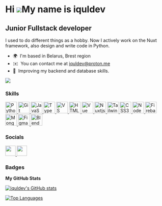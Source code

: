 Hi ![](https://user-images.githubusercontent.com/18350557/176309783-0785949b-9127-417c-8b55-ab5a4333674e.gif)My name is iquldev
===============================================================================================================================

Junior Fullstack developer
--------------------------

I used to do different things as a hobby. Now I actively work on the Nuxt framework, also design and write code in Python.

* 🌍  I'm based in Belarus, Brest region
* ✉️  You can contact me at [iquldev@proton.me](mailto:iquldev@proton.me)
* 🧠  Improving my backend and database skills.

<a href="https://www.github.com/iquldev" target="_blank" rel="noreferrer"><img
src="https://img.shields.io/github/followers/iquldev?logo=github&style=for-the-badge&color=0891b2&labelColor=1c1917" /></a>

### Skills


<p align="left">
<a href="https://www.python.org/" target="_blank" rel="noreferrer">
<picture>
<source media="(prefers-color-scheme: dark)" srcset="https://raw.githubusercontent.com/danielcranney/readme-generator/main/public/icons/skills/python-colored.svg" />
<source media="(prefers-color-scheme: light)" srcset="https://raw.githubusercontent.com/danielcranney/readme-generator/main/public/icons/skills/python-colored.svg" />
<img src="https://raw.githubusercontent.com/danielcranney/readme-generator/main/public/icons/skills/python-colored.svg" width="36" height="36" alt="Python" />
</picture>
</a>
<a href="https://git-scm.com/" target="_blank" rel="noreferrer">
<picture>
<source media="(prefers-color-scheme: dark)" srcset="https://raw.githubusercontent.com/danielcranney/readme-generator/main/public/icons/skills/git-colored.svg" />
<source media="(prefers-color-scheme: light)" srcset="https://raw.githubusercontent.com/danielcranney/readme-generator/main/public/icons/skills/git-colored.svg" />
<img src="https://raw.githubusercontent.com/danielcranney/readme-generator/main/public/icons/skills/git-colored.svg" width="36" height="36" alt="Git" />
</picture>
</a>
<a href="https://developer.mozilla.org/en-US/docs/Web/JavaScript" target="_blank" rel="noreferrer">
<picture>
<source media="(prefers-color-scheme: dark)" srcset="https://raw.githubusercontent.com/danielcranney/readme-generator/main/public/icons/skills/javascript-colored.svg" />
<source media="(prefers-color-scheme: light)" srcset="https://raw.githubusercontent.com/danielcranney/readme-generator/main/public/icons/skills/javascript-colored.svg" />
<img src="https://raw.githubusercontent.com/danielcranney/readme-generator/main/public/icons/skills/javascript-colored.svg" width="36" height="36" alt="JavaScript" />
</picture>
</a>
<a href="https://www.typescriptlang.org/" target="_blank" rel="noreferrer">
<picture>
<source media="(prefers-color-scheme: dark)" srcset="https://raw.githubusercontent.com/danielcranney/readme-generator/main/public/icons/skills/typescript-colored.svg" />
<source media="(prefers-color-scheme: light)" srcset="https://raw.githubusercontent.com/danielcranney/readme-generator/main/public/icons/skills/typescript-colored.svg" />
<img src="https://raw.githubusercontent.com/danielcranney/readme-generator/main/public/icons/skills/typescript-colored.svg" width="36" height="36" alt="TypeScript" />
</picture>
</a>
<a href="https://code.visualstudio.com/" target="_blank" rel="noreferrer">
<picture>
<source media="(prefers-color-scheme: dark)" srcset="https://raw.githubusercontent.com/danielcranney/readme-generator/main/public/icons/skills/visualstudiocode-colored.svg" />
<source media="(prefers-color-scheme: light)" srcset="https://raw.githubusercontent.com/danielcranney/readme-generator/main/public/icons/skills/visualstudiocode-colored.svg" />
<img src="https://raw.githubusercontent.com/danielcranney/readme-generator/main/public/icons/skills/visualstudiocode-colored.svg" width="36" height="36" alt="VS Code" />
</picture>
</a>
<a href="https://developer.mozilla.org/en-US/docs/Glossary/HTML5" target="_blank" rel="noreferrer">
<picture>
<source media="(prefers-color-scheme: dark)" srcset="https://raw.githubusercontent.com/danielcranney/readme-generator/main/public/icons/skills/html5-colored.svg" />
<source media="(prefers-color-scheme: light)" srcset="https://raw.githubusercontent.com/danielcranney/readme-generator/main/public/icons/skills/html5-colored.svg" />
<img src="https://raw.githubusercontent.com/danielcranney/readme-generator/main/public/icons/skills/html5-colored.svg" width="36" height="36" alt="HTML5" />
</picture>
</a>
<a href="https://vuejs.org/" target="_blank" rel="noreferrer">
<picture>
<source media="(prefers-color-scheme: dark)" srcset="https://raw.githubusercontent.com/danielcranney/readme-generator/main/public/icons/skills/vuejs-colored.svg" />
<source media="(prefers-color-scheme: light)" srcset="https://raw.githubusercontent.com/danielcranney/readme-generator/main/public/icons/skills/vuejs-colored.svg" />
<img src="https://raw.githubusercontent.com/danielcranney/readme-generator/main/public/icons/skills/vuejs-colored.svg" width="36" height="36" alt="Vue" />
</picture>
</a>
<a href="https://nuxtjs.org/" target="_blank" rel="noreferrer">
<picture>
<source media="(prefers-color-scheme: dark)" srcset="https://raw.githubusercontent.com/danielcranney/readme-generator/main/public/icons/skills/nuxtjs-colored.svg" />
<source media="(prefers-color-scheme: light)" srcset="https://raw.githubusercontent.com/danielcranney/readme-generator/main/public/icons/skills/nuxtjs-colored.svg" />
<img src="https://raw.githubusercontent.com/danielcranney/readme-generator/main/public/icons/skills/nuxtjs-colored.svg" width="36" height="36" alt="Nuxtjs" />
</picture>
</a>
<a href="https://tailwindcss.com/" target="_blank" rel="noreferrer">
<picture>
<source media="(prefers-color-scheme: dark)" srcset="https://raw.githubusercontent.com/danielcranney/readme-generator/main/public/icons/skills/tailwindcss-colored.svg" />
<source media="(prefers-color-scheme: light)" srcset="https://raw.githubusercontent.com/danielcranney/readme-generator/main/public/icons/skills/tailwindcss-colored.svg" />
<img src="https://raw.githubusercontent.com/danielcranney/readme-generator/main/public/icons/skills/tailwindcss-colored.svg" width="36" height="36" alt="TailwindCSS" />
</picture>
</a>
<a href="https://www.w3.org/TR/CSS/#css" target="_blank" rel="noreferrer">
<picture>
<source media="(prefers-color-scheme: dark)" srcset="https://raw.githubusercontent.com/danielcranney/readme-generator/main/public/icons/skills/css3-colored.svg" />
<source media="(prefers-color-scheme: light)" srcset="https://raw.githubusercontent.com/danielcranney/readme-generator/main/public/icons/skills/css3-colored.svg" />
<img src="https://raw.githubusercontent.com/danielcranney/readme-generator/main/public/icons/skills/css3-colored.svg" width="36" height="36" alt="CSS3" />
</picture>
</a>
<a href="https://nodejs.org/en/" target="_blank" rel="noreferrer">
<picture>
<source media="(prefers-color-scheme: dark)" srcset="https://raw.githubusercontent.com/danielcranney/readme-generator/main/public/icons/skills/nodejs-colored.svg" />
<source media="(prefers-color-scheme: light)" srcset="https://raw.githubusercontent.com/danielcranney/readme-generator/main/public/icons/skills/nodejs-colored.svg" />
<img src="https://raw.githubusercontent.com/danielcranney/readme-generator/main/public/icons/skills/nodejs-colored.svg" width="36" height="36" alt="NodeJS" />
</picture>
</a>
<a href="https://firebase.google.com/" target="_blank" rel="noreferrer">
<picture>
<source media="(prefers-color-scheme: dark)" srcset="https://raw.githubusercontent.com/danielcranney/readme-generator/main/public/icons/skills/firebase-colored.svg" />
<source media="(prefers-color-scheme: light)" srcset="https://raw.githubusercontent.com/danielcranney/readme-generator/main/public/icons/skills/firebase-colored.svg" />
<img src="https://raw.githubusercontent.com/danielcranney/readme-generator/main/public/icons/skills/firebase-colored.svg" width="36" height="36" alt="Firebase" />
</picture>
</a>
<a href="https://www.mongodb.com/" target="_blank" rel="noreferrer">
<picture>
<source media="(prefers-color-scheme: dark)" srcset="https://raw.githubusercontent.com/danielcranney/readme-generator/main/public/icons/skills/mongodb-colored.svg" />
<source media="(prefers-color-scheme: light)" srcset="https://raw.githubusercontent.com/danielcranney/readme-generator/main/public/icons/skills/mongodb-colored.svg" />
<img src="https://raw.githubusercontent.com/danielcranney/readme-generator/main/public/icons/skills/mongodb-colored.svg" width="36" height="36" alt="MongoDB" />
</picture>
</a>
<a href="https://www.figma.com/" target="_blank" rel="noreferrer">
<picture>
<source media="(prefers-color-scheme: dark)" srcset="https://raw.githubusercontent.com/danielcranney/readme-generator/main/public/icons/skills/figma-colored.svg" />
<source media="(prefers-color-scheme: light)" srcset="https://raw.githubusercontent.com/danielcranney/readme-generator/main/public/icons/skills/figma-colored.svg" />
<img src="https://raw.githubusercontent.com/danielcranney/readme-generator/main/public/icons/skills/figma-colored.svg" width="36" height="36" alt="Figma" />
</picture>
</a>
<a href="https://www.blender.org/" target="_blank" rel="noreferrer">
<picture>
<source media="(prefers-color-scheme: dark)" srcset="https://raw.githubusercontent.com/danielcranney/readme-generator/main/public/icons/skills/blender-colored.svg" />
<source media="(prefers-color-scheme: light)" srcset="https://raw.githubusercontent.com/danielcranney/readme-generator/main/public/icons/skills/blender-colored.svg" />
<img src="https://raw.githubusercontent.com/danielcranney/readme-generator/main/public/icons/skills/blender-colored.svg" width="36" height="36" alt="Blender" />
</picture>
</a>

</p>


### Socials

<p align="left"> <a href="https://discord.com/users/iquldev" target="_blank" rel="noreferrer"> <picture> <source media="(prefers-color-scheme: dark)" srcset="https://raw.githubusercontent.com/danielcranney/readme-generator/main/public/icons/socials/discord-dark.svg" /> <source media="(prefers-color-scheme: light)" srcset="https://raw.githubusercontent.com/danielcranney/readme-generator/main/public/icons/socials/discord.svg" /> <img src="https://raw.githubusercontent.com/danielcranney/readme-generator/main/public/icons/socials/discord.svg" width="32" height="32" /> </picture> </a> <a href="https://www.github.com/iquldev" target="_blank" rel="noreferrer"> <picture> <source media="(prefers-color-scheme: dark)" srcset="https://raw.githubusercontent.com/danielcranney/readme-generator/main/public/icons/socials/github-dark.svg" /> <source media="(prefers-color-scheme: light)" srcset="https://raw.githubusercontent.com/danielcranney/readme-generator/main/public/icons/socials/github.svg" /> <img src="https://raw.githubusercontent.com/danielcranney/readme-generator/main/public/icons/socials/github.svg" width="32" height="32" /> </picture> </a></p>

### Badges

<b>My GitHub Stats</b>

<a href="http://www.github.com/iquldev"><img src="https://github-readme-stats.vercel.app/api?username=iquldev&show_icons=true&hide=prs,issues,contribs&count_private=true&title_color=0891b2&text_color=ffffff&icon_color=0891b2&bg_color=1c1917&hide_border=true&show_icons=true" alt="iquldev's GitHub stats" /></a>

<a href="https://github.com/iquldev" align="left"><img src="https://github-readme-stats.vercel.app/api/top-langs/?username=iquldev&langs_count=10&title_color=0891b2&text_color=ffffff&icon_color=0891b2&bg_color=1c1917&hide_border=true&locale=en&custom_title=Top%20%Languages" alt="Top Languages" /></a>
